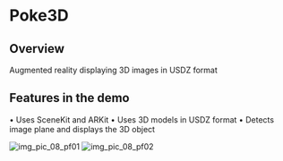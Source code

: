 # Poke3D

## Overview
Augmented reality displaying 3D images in USDZ format

## Features in the demo
• Uses SceneKit and ARKit
• Uses 3D models in USDZ format 
• Detects image plane and displays the 3D object


![img_pic_08_pf01](https://user-images.githubusercontent.com/36542195/51383150-8b2e3a00-1b10-11e9-9d28-e57ffcdbef1f.png)
![img_pic_08_pf02](https://user-images.githubusercontent.com/36542195/51383152-8b2e3a00-1b10-11e9-98f8-c7c1fb545e0d.png)
